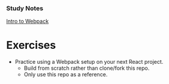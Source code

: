 ### Study Notes
[Intro to Webpack](https://github.com/getfutureproof/fp_guides_wiki/wiki/Intro-to-Webpack)

# Exercises

- Practice using a Webpack setup on your next React project.
  - Build from scratch rather than clone/fork this repo.
  - Only use this repo as a reference.